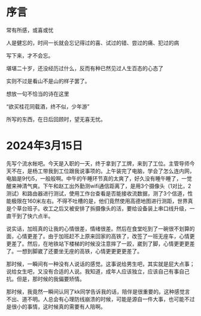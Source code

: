 # 序言

常有所感，或喜或忧

人是健忘的，时间一长就会忘记得过的喜、试过的错、尝过的痛、犯过的病

写下来，才不会忘。

堪堪二十岁，还没经历过什么，反而有种已然见过人生百态的心态了

实则不过是看山不是山的样子罢了。

想放一句不恰当的诗在这里

“欲买桂花同载酒，终不似，少年游”

所写的东西，在日后回顾时，望无喜无忧。

# 2024年3月15日

先写个流水帐吧。今天是入职的一天，终于拿到了工牌，来到了工位。主管导师今天不在，是杨工带我到工位跟我说事项的。上午装完了电脑，学会了怎么连内网，电脑是9代i5，一般般啊。中午的午睡环节真的太爽了，好久没有睡午睡了，一觉醒来神清气爽。下午和赵工出外勤测wifi通信距离了，是用3个摄像头（1对比，2测试）和路由器进行测试，使用工作台查看是否能接收流数据，测了3个信道，性能极限在160米左右。不得不吐槽的是，他们竟然使用高德地图进行测距，世界真是个草台班子。收工之后又被安排了拆摄像头的活，要给设备装上串口线升级，一直干到了快六点半。

说实话，加班真的让我的心情很差，情绪很差。然后在食堂吃到了一碗很不划算的面，心情更差了。由于加班赶不上原来回家的高铁了，改签了一班无座车，心情更更差了。然后，在地铁站下楼梯的时候没注意摔了一跤，崴到了脚，心情更更更差了。一想到脚崴了还要坐无座的高铁，心情更更更更差了。

那时候，一瞬间有一种没有人说话的感觉。这事说给男生吧，其实就是屁大点事；说给女生吧，又没有合适的人说。我知道，成年人应该独立，应该自己有事自己抗。但是，那时候的我偏要矫情。

那时候，我竟然一瞬间认同了kk同学告诉我的话，陪伴是很重要的。这种感觉言不出、道不明。人总会有心理防线崩溃的时候，可能是源自一件大事，也可能不过是很小的事情，这时候真的需要有人陪啊。